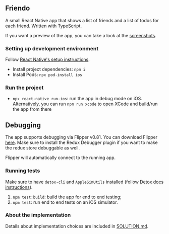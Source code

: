 ## Friendo

A small React Native app that shows a list of friends and a list of todos for each friend. 
Written with TypeScript.

If you want a preview of the app, you can take a look at the [screenshots](./screenshots).

### Setting up development environment

Follow [React Native's setup instructions](https://reactnative.dev/docs/environment-setup).

- Install project dependencies: `npm i`
- Install Pods: `npx pod-install ios`

### Run the project

- `npx react-native run-ios`: run the app in debug mode on iOS. Alternatively, you can run `npm run xcode` to open XCode and build/run the app from there

## Debugging

The app supports debugging via Flipper v0.81. You can download Flipper [here](https://github.com/facebook/flipper/releases/tag/v0.81.0). 
Make sure to install the Redux Debugger plugin if you want to make the redux store debuggable as well.

Flipper will automatically connect to the running app.

### Running tests

Make sure to have `detox-cli` and `AppleSimUtils` installed (follow [Detox docs instructions](https://github.com/wix/Detox/blob/master/docs/Introduction.GettingStarted.md)).

1. `npm test:build`: build the app for end to end testing;
2. `npm test`: run end to end tests on an iOS simulator.

### About the implementation

Details about implementation choices are included in [SOLUTION.md](./SOLUTION.md).
